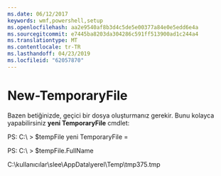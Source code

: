 ```yaml
---
ms.date: 06/12/2017
keywords: wmf,powershell,setup
ms.openlocfilehash: aa2e9540af8b3d4c5de5e00377a84e0e5edd6e4a
ms.sourcegitcommit: e7445ba8203da304286c591ff513900ad1c244a4
ms.translationtype: MT
ms.contentlocale: tr-TR
ms.lasthandoff: 04/23/2019
ms.locfileid: "62057870"
---
```

# <a name="new-temporaryfile"></a>New-TemporaryFile
Bazen betiğinizde, geçici bir dosya oluşturmanız gerekir. Bunu kolayca yapabilirsiniz **yeni TemporaryFile** cmdlet:

PS: C:\\ &gt; $tempFile yeni TemporaryFile =

PS: C:\\ &gt; $tempFile.FullName

C:\\kullanıcılar\\slee\\AppData\\yerel\\Temp\\tmp375.tmp
